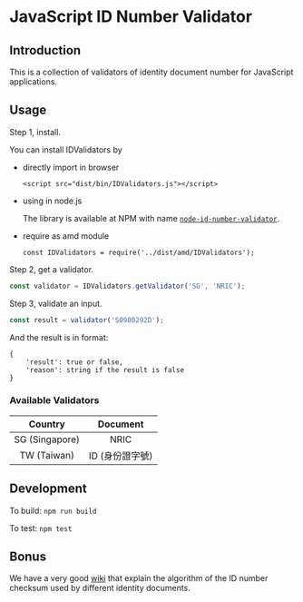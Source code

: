 JavaScript ID Number Validator
==============================

## Introduction

This is a collection of validators of identity document number
for JavaScript applications.

## Usage

Step 1, install.

You can install IDValidators by

* directly import in browser

  `<script src="dist/bin/IDValidators.js"></script>`
  
* using in node.js

  The library is available at NPM with name [`node-id-number-validator`](https://www.npmjs.com/package/node-id-number-validator).
  
* require as amd module

  `const IDValidators = require('../dist/amd/IDValidators');`
  

Step 2, get a validator.

```javascript
const validator = IDValidators.getValidator('SG', 'NRIC');
```

Step 3, validate an input.

```javascript
const result = validator('S0980292D');
```

And the result is in format:

```
{
    'result': true or false,
    'reason': string if the result is false
}
```

### Available Validators

| Country | Document |
|:-------:|:--------:|
| SG (Singapore) | NRIC |
| TW (Taiwan) | ID (身份證字號) |


## Development

To build: `npm run build`

To test: `npm test`

## Bonus

We have a very good [wiki](https://github.com/imdreamrunner/js-id-number-validator/wiki)
that explain the algorithm of the ID number checksum used by different 
identity documents.

